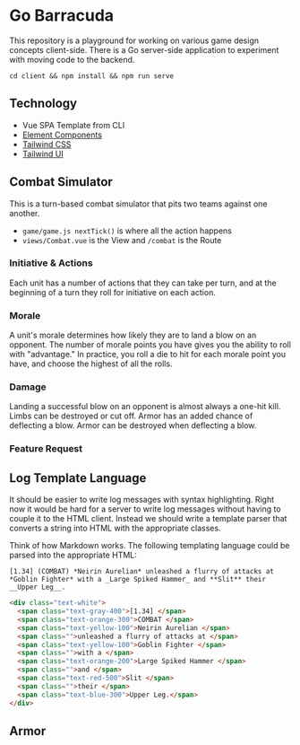 # Go Barracuda

This repository is a playground for working on various game design concepts client-side. There is a Go server-side application to experiment with moving code to the backend.

`cd client && npm install && npm run serve`

## Technology

- Vue SPA Template from CLI
- [Element Components](https://element.eleme.io/#/en-US/component/installation)
- [Tailwind CSS](https://tailwindcss.com/)
- [Tailwind UI](https://tailwindui.com/)

## Combat Simulator

This is a turn-based combat simulator that pits two teams against one another.

- `game/game.js nextTick()` is where all the action happens
- `views/Combat.vue` is the View and `/combat` is the Route

### Initiative & Actions

Each unit has a number of actions that they can take per turn, and at the beginning of a turn they roll for initiative on each action.

### Morale

A unit's morale determines how likely they are to land a blow on an opponent. The number of morale points you have gives you the ability to roll with "advantage." In practice, you roll a die to hit for each morale point you have, and choose the highest of all the rolls.

### Damage

Landing a successful blow on an opponent is almost always a one-hit kill. Limbs can be destroyed or cut off. Armor has an added chance of deflecting a blow. Armor can be destroyed when deflecting a blow.

### Feature Request

## Log Template Language

It should be easier to write log messages with syntax highlighting. Right now it would be hard for a server to write log messages without having to couple it to the HTML client. Instead we should write a template parser that converts a string into HTML with the appropriate classes.

Think of how Markdown works. The following templating language could be parsed into the appropriate HTML:

`[1.34] (COMBAT) *Neirin Aurelian* unleashed a flurry of attacks at *Goblin Fighter* with a _Large Spiked Hammer_ and **Slit** their __Upper Leg__.`

```html
<div class="text-white">
  <span class="text-gray-400">[1.34] </span>
  <span class="text-orange-300">COMBAT </span>
  <span class="text-yellow-100">Neirin Aurelian </span>
  <span class="">unleashed a flurry of attacks at </span>
  <span class="text-yellow-100">Goblin Fighter </span>
  <span class="">with a </span>
  <span class="text-orange-200">Large Spiked Hammer </span>
  <span class="">and </span>
  <span class="text-red-500">Slit </span>
  <span class="">their </span>
  <span class="text-blue-300">Upper Leg.</span>
</div>
```

## Armor
